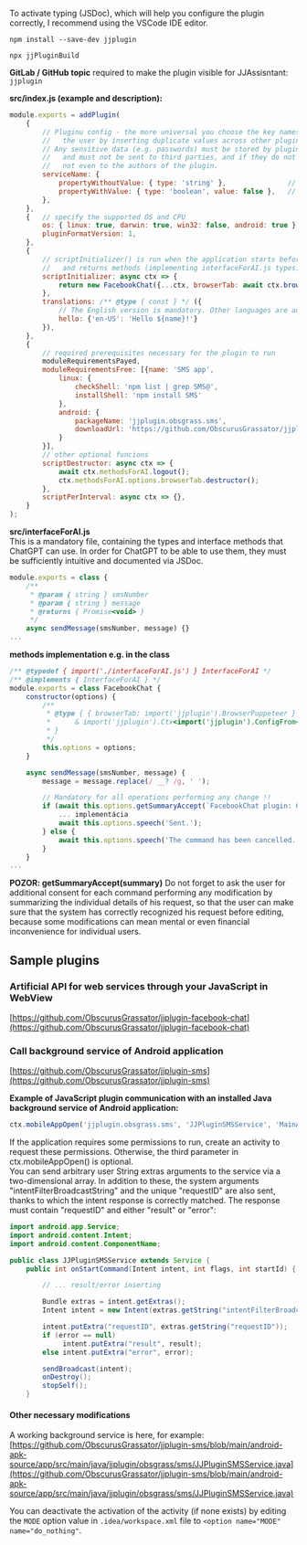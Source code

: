 To activate typing (JSDoc), which will help you configure the plugin correctly, I recommend using the VSCode IDE editor.  

`npm install --save-dev jjplugin`

`npx jjPluginBuild`

**GitLab / GitHub topic** required to make the plugin visible for JJAssisntant: `jjplugin`

**src/index.js (example and description):**
```js
module.exports = addPlugin(
    {
        // Pluginu config - the more universal you choose the key names, the less likely it is to annoy 
        //   the user by inserting duplicate values ​​across other plugins ("facebook", "login", "password").
        // Any sensitive data (e.g. passwords) must be stored by plugins through this configuration, 
        //   and must not be sent to third parties, and if they do not offer the service themselves,
        //   not even to the authors of the plugin.
        serviceName: {
            propertyWithoutValue: { type: 'string' },               // app prompts the user to fill in the value
            propertyWithValue: { type: 'boolean', value: false },   // default value
        },
    },
    {   // specify the supported OS and CPU
        os: { linux: true, darwin: true, win32: false, android: true },
        pluginFormatVersion: 1,
    },
    {
        // scriptInitializer() is run when the application starts before the plugin starts,
        //   and returns methods (implementing interfaceForAI.js types) that ChatGPT can use
        scriptInitializer: async ctx => {
            return new FacebookChat({...ctx, browserTab: await ctx.browserPluginStart('https://facebook.com/messages/t')});
        },
        translations: /** @type { const } */ ({
            // The English version is mandatory. Other languages ​​are automatically translated from it.
            hello: {'en-US': 'Hello ${name}!'}
        }),
    },
    {
        // required prerequisites necessary for the plugin to run
        moduleRequirementsPayed,
        moduleRequirementsFree: [{name: 'SMS app',
            linux: {
                checkShell: 'npm list | grep SMS@',
                installShell: 'npm install SMS'
            },
            android: {
                packageName: 'jjplugin.obsgrass.sms',
                downloadUrl: 'https://github.com/ObscurusGrassator/jjplugin-sms/releases/download/1.2.0/JJPluginSMS_v1.2.0.apk'
            }
        }],
        // other optional funcions
        scriptDestructor: async ctx => {
            await ctx.methodsForAI.logout();
            ctx.methodsForAI.options.browserTab.destructor();
        },
        scriptPerInterval: async ctx => {},
    }
);
```

**src/interfaceForAI.js**  
This is a mandatory file, containing the types and interface methods that ChatGPT can use. In order for ChatGPT to be able to use them, they must be sufficiently intuitive and documented via JSDoc.
```js
module.exports = class {
    /**
     * @param { string } smsNumber
     * @param { string } message
     * @returns { Promise<void> }
     */
    async sendMessage(smsNumber, message) {}
...
```

**methods implementation e.g. in the class**
```js
/** @typedef { import('./interfaceForAI.js') } InterfaceForAI */
/** @implements { InterfaceForAI } */
module.exports = class FacebookChat {
    constructor(options) {
        /**
         * @type { { browserTab: import('jjplugin').BrowserPuppeteer }
         *      & import('jjplugin').Ctx<import('jjplugin').ConfigFrom<typeof import('./index')['config']>, FacebookChat>
         * }
         */
        this.options = options;
    }

    async sendMessage(smsNumber, message) {
        message = message.replace(/ __? /g, ' ');

        // Mandatory for all operations performing any change !!
        if (await this.options.getSummaryAccept(`FacebookChat plugin: Can I send a message to a number: ${smsNumber} with text: ${message}?`)) {
            ... implementácia
            await this.options.speech('Sent.');
        } else {
            await this.options.speech('The command has been cancelled.');
        }
    }
...
```

**POZOR: getSummaryAccept(summary)** Do not forget to ask the user for additional consent for each command performing any modification by summarizing the individual details of his request, so that the user can make sure that the system has correctly recognized his request before editing, because some modifications can mean mental or even financial inconvenience for individual users.

## Sample plugins

### Artificial API for web services through your JavaScript in WebView
[https://github.com/ObscurusGrassator/jjplugin-facebook-chat](https://github.com/ObscurusGrassator/jjplugin-facebook-chat)

### Call background service of Android application
[https://github.com/ObscurusGrassator/jjplugin-sms](https://github.com/ObscurusGrassator/jjplugin-sms)

**Example of JavaScript plugin communication with an installed Java background service of Android application:**
```js
ctx.mobileAppOpen('jjplugin.obsgrass.sms', 'JJPluginSMSService', 'MainActivity', [["paramA", paramA], ["paramB", paramB]]);
```
If the application requires some permissions to run, create an activity to request these permissions. Otherwise, the third parameter in ctx.mobileAppOpen() is optional.  
You can send arbitrary user String extras arguments to the service via a two-dimensional array. In addition to these, the system arguments "intentFilterBroadcastString" and the unique "requestID" are also sent, thanks to which the intent response is correctly matched. The response must contain "requestID" and either "result" or "error":
```Java
import android.app.Service;
import android.content.Intent;
import android.content.ComponentName;    

public class JJPluginSMSService extends Service {
    public int onStartCommand(Intent intent, int flags, int startId) {

        // ... result/error inserting

        Bundle extras = intent.getExtras();
        Intent intent = new Intent(extras.getString("intentFilterBroadcastString"));

        intent.putExtra("requestID", extras.getString("requestID"));
        if (error == null)
             intent.putExtra("result", result);
        else intent.putExtra("error", error);

        sendBroadcast(intent);
        onDestroy();
        stopSelf();
    }
```

#### Other necessary modifications

A working background service is here, for example:
[https://github.com/ObscurusGrassator/jjplugin-sms/blob/main/android-apk-source/app/src/main/java/jjplugin/obsgrass/sms/JJPluginSMSService.java](https://github.com/ObscurusGrassator/jjplugin-sms/blob/main/android-apk-source/app/src/main/java/jjplugin/obsgrass/sms/JJPluginSMSService.java)

You can deactivate the activation of the activity (if none exists) by editing the `MODE` option value in `.idea/workspace.xml` file to `<option name="MODE" name="do_nothing"`.  
